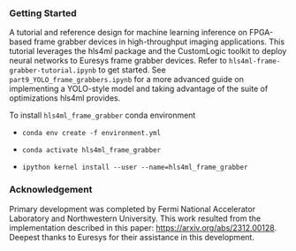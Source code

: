 ### Getting Started

A tutorial and reference design for machine learning inference on FPGA-based frame grabber devices in high-throughput imaging applications. This tutorial leverages the hls4ml package and the CustomLogic toolkit to deploy neural networks to Euresys frame grabber devices. Refer to ```hls4ml-frame-grabber-tutorial.ipynb``` to get started. See ```part9_YOLO_frame_grabbers.ipynb``` for a more advanced guide on implementing a YOLO-style model and taking advantage of the suite of optimizations hls4ml provides.


To install ```hls4ml_frame_grabber``` conda environment

- ```conda env create -f environment.yml```

- ```conda activate hls4ml_frame_grabber```

- ```ipython kernel install --user --name=hls4ml_frame_grabber```


### Acknowledgement

Primary development was completed by Fermi National Accelerator Laboratory and Northwestern University. This work resulted from the implementation described in this paper: https://arxiv.org/abs/2312.00128. Deepest thanks to Euresys for their assistance in this development.